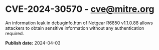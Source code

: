 # CVE-2024-30570 - cve@mitre.org

An information leak in debuginfo.htm of Netgear R6850 v1.1.0.88 allows attackers to obtain sensitive information without any authentication required.

**Publish date:** 2024-04-03
